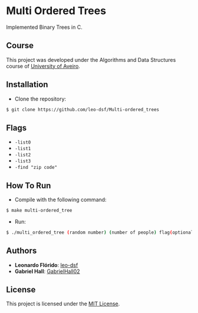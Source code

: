 # Multi Ordered Trees
Implemented Binary Trees in C.

## Course
This project was developed under the Algorithms and Data Structures course of [University of Aveiro](https://www.ua.pt/).

## Installation
* Clone the repository:
```bash
$ git clone https://github.com/leo-dsf/Multi-ordered_trees
```
## Flags
* ```-list0```
* ```-list1```
* ```-list2```
* ```-list3```
* ```-find "zip code"```

## How To Run
* Compile with the following command:
```bash
$ make multi-ordered_tree
```

* Run:
```bash
$ ./multi_ordered_tree (random number) (number of people) flag(optional)
```

## Authors
* **Leonardo Flórido**: [leo-dsf](https://github.com/leo-dsf)
* **Gabriel Hall**: [GabrielHall02](https://github.com/GabrielHall02)

## License
This project is licensed under the [MIT License](LICENSE).
